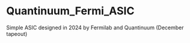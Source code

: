 # Quantinuum_Fermi_ASIC
Simple ASIC designed in 2024 by Fermilab and Quantinuum (December tapeout) 
